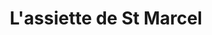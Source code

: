 ---
title: "L'assiette de St Marcel"
url: /saint-marcel-de-felines/lassiette-de-st-marcel/
shop: commodité
---